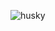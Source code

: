 <!--## Hi -->
![husky](https://media1.giphy.com/media/v1.Y2lkPTc5MGI3NjExYTZndjM3OGkyemp3YW5kOXE0ZmtzcW12b2RubG53bmF0MWl6NmNsYSZlcD12MV9pbnRlcm5hbF9naWZfYnlfaWQmY3Q9Zw/wKQRIoFXsQIGA/giphy.gif)
